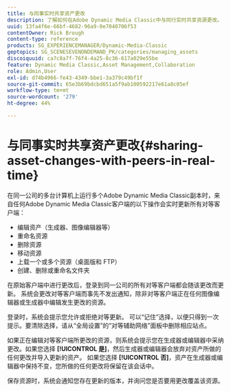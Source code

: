 ```yaml
---
title: 与同事实时共享资产更改
description: 了解如何在Adobe Dynamic Media Classic中与同行实时共享资源更改。
uuid: 13fa4f6e-66bf-4682-96a9-0e7040706f53
contentOwner: Rick Brough
content-type: reference
products: SG_EXPERIENCEMANAGER/Dynamic-Media-Classic
geptopics: SG_SCENESEVENONDEMAND_PK/categories/managing_assets
discoiquuid: ca7c8a7f-76f4-4a25-8c36-617a029e55be
feature: Dynamic Media Classic,Asset Management,Collaboration
role: Admin,User
exl-id: d74b4966-fe43-4349-bbe1-3a379c49bf1f
source-git-commit: 65e3b69bdcbd651a5f9ab100592217e61a8c05ef
workflow-type: tm+mt
source-wordcount: '279'
ht-degree: 44%

---
```


# 与同事实时共享资产更改{#sharing-asset-changes-with-peers-in-real-time}

在同一公司的多台计算机上运行多个Adobe Dynamic Media Classic副本时，来自任何Adobe Dynamic Media Classic客户端的以下操作会实时更新所有对等客户端：

* 编辑资产（生成器、图像编辑器等）
* 重命名资源
* 删除资源
* 移动资源
* 上载一个或多个资源（桌面版和 FTP）
* 创建、删除或重命名文件夹

在原始客户端中进行更改后，登录到同一公司的所有对等客户端都会随该更改而更新。 系统会更改对等客户端而事先不发出通知，除非对等客户端正在任何图像编辑器或生成器中编辑发生更改的资源。

登录时，系统会提示您允许或拒绝对等更新。 可以“记住”选择，以便只得到一次提示。要清除选择，请从“全局设置”的“对等辅助网络”面板中删除相应站点。

如果正在编辑对等客户端所更改的资源，则系统会提示您在生成器或编辑器中采纳更改。如果您选择 **[!UICONTROL 是]**，然后生成器或编辑器会放弃对资产所做的任何更改并导入更新的资产。 如果您选择 **[!UICONTROL 否]**，资产在生成器或编辑器中保持不变，您所做的任何更改将保留在该会话中。

保存资源时，系统会通知您存在更新的版本，并询问您是否要用更改覆盖该资源。

